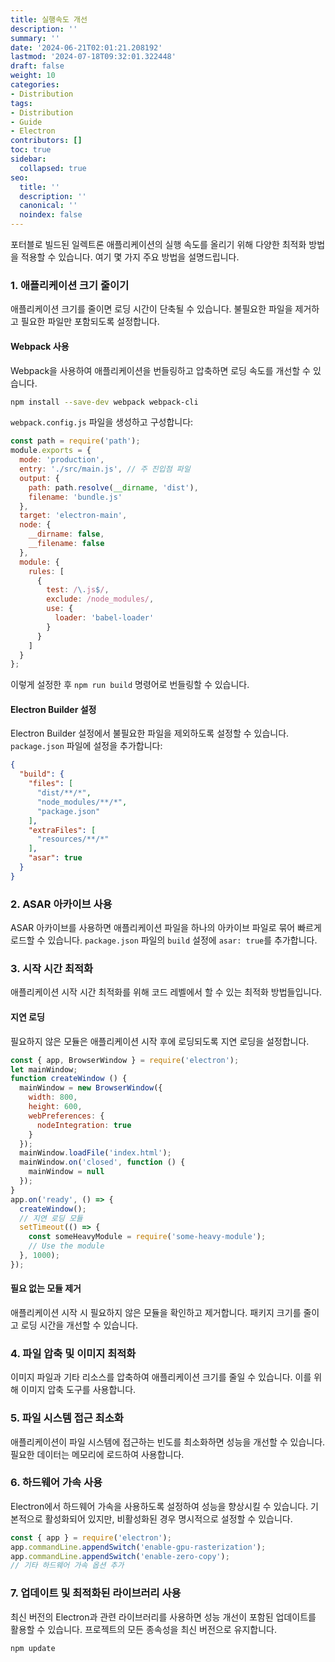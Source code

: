 ```yaml
---
title: 실행속도 개선
description: ''
summary: ''
date: '2024-06-21T02:01:21.208192'
lastmod: '2024-07-18T09:32:01.322448'
draft: false
weight: 10
categories:
- Distribution
tags:
- Distribution
- Guide
- Electron
contributors: []
toc: true
sidebar:
  collapsed: true
seo:
  title: ''
  description: ''
  canonical: ''
  noindex: false
---
```

포터블로 빌드된 일렉트론 애플리케이션의 실행 속도를 올리기 위해 다양한 최적화 방법을 적용할 수 있습니다. 여기 몇 가지 주요 방법을 설명드립니다.
### 1. 애플리케이션 크기 줄이기
애플리케이션 크기를 줄이면 로딩 시간이 단축될 수 있습니다. 불필요한 파일을 제거하고 필요한 파일만 포함되도록 설정합니다.
#### Webpack 사용
Webpack을 사용하여 애플리케이션을 번들링하고 압축하면 로딩 속도를 개선할 수 있습니다.

```sh
npm install --save-dev webpack webpack-cli
```

`webpack.config.js` 파일을 생성하고 구성합니다:

```js
const path = require('path');
module.exports = {
  mode: 'production',
  entry: './src/main.js', // 주 진입점 파일
  output: {
    path: path.resolve(__dirname, 'dist'),
    filename: 'bundle.js'
  },
  target: 'electron-main',
  node: {
    __dirname: false,
    __filename: false
  },
  module: {
    rules: [
      {
        test: /\.js$/,
        exclude: /node_modules/,
        use: {
          loader: 'babel-loader'
        }
      }
    ]
  }
};
```

이렇게 설정한 후 `npm run build` 명령어로 번들링할 수 있습니다.
#### Electron Builder 설정
Electron Builder 설정에서 불필요한 파일을 제외하도록 설정할 수 있습니다. `package.json` 파일에 설정을 추가합니다:

```json
{
  "build": {
    "files": [
      "dist/**/*",
      "node_modules/**/*",
      "package.json"
    ],
    "extraFiles": [
      "resources/**/*"
    ],
    "asar": true
  }
}
```

### 2. ASAR 아카이브 사용
ASAR 아카이브를 사용하면 애플리케이션 파일을 하나의 아카이브 파일로 묶어 빠르게 로드할 수 있습니다. `package.json` 파일의 `build` 설정에 `asar: true`를 추가합니다.
### 3. 시작 시간 최적화
애플리케이션 시작 시간 최적화를 위해 코드 레벨에서 할 수 있는 최적화 방법들입니다.
#### 지연 로딩
필요하지 않은 모듈은 애플리케이션 시작 후에 로딩되도록 지연 로딩을 설정합니다.

```js
const { app, BrowserWindow } = require('electron');
let mainWindow;
function createWindow () {
  mainWindow = new BrowserWindow({
    width: 800,
    height: 600,
    webPreferences: {
      nodeIntegration: true
    }
  });
  mainWindow.loadFile('index.html');
  mainWindow.on('closed', function () {
    mainWindow = null
  });
}
app.on('ready', () => {
  createWindow();
  // 지연 로딩 모듈
  setTimeout(() => {
    const someHeavyModule = require('some-heavy-module');
    // Use the module
  }, 1000);
});
```

#### 필요 없는 모듈 제거
애플리케이션 시작 시 필요하지 않은 모듈을 확인하고 제거합니다. 패키지 크기를 줄이고 로딩 시간을 개선할 수 있습니다.
### 4. 파일 압축 및 이미지 최적화
이미지 파일과 기타 리소스를 압축하여 애플리케이션 크기를 줄일 수 있습니다. 이를 위해 이미지 압축 도구를 사용합니다.
### 5. 파일 시스템 접근 최소화
애플리케이션이 파일 시스템에 접근하는 빈도를 최소화하면 성능을 개선할 수 있습니다. 필요한 데이터는 메모리에 로드하여 사용합니다.
### 6. 하드웨어 가속 사용
Electron에서 하드웨어 가속을 사용하도록 설정하여 성능을 향상시킬 수 있습니다. 기본적으로 활성화되어 있지만, 비활성화된 경우 명시적으로 설정할 수 있습니다.

```js
const { app } = require('electron');
app.commandLine.appendSwitch('enable-gpu-rasterization');
app.commandLine.appendSwitch('enable-zero-copy');
// 기타 하드웨어 가속 옵션 추가
```

### 7. 업데이트 및 최적화된 라이브러리 사용
최신 버전의 Electron과 관련 라이브러리를 사용하면 성능 개선이 포함된 업데이트를 활용할 수 있습니다. 프로젝트의 모든 종속성을 최신 버전으로 유지합니다.

```sh
npm update
```
